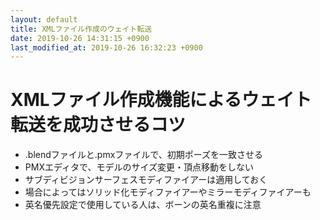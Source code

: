 ```yaml
---
layout: default
title: XMLファイル作成のウェイト転送
date: 2019-10-26 14:31:15 +0900
last_modified_at: 2019-10-26 16:32:23 +0900
---
```

# XMLファイル作成機能によるウェイト転送を成功させるコツ

* .blendファイルと.pmxファイルで、初期ポーズを一致させる
* PMXエディタで、モデルのサイズ変更・頂点移動をしない
* サブディビジョンサーフェスモディファイアーは適用しておく
* 場合によってはソリッド化モディファイアーやミラーモディファイアーも
* 英名優先設定で使用している人は、ボーンの英名重複に注意
